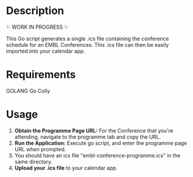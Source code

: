 # Description

✨ WORK IN PROGRESS ✨

This Go script generates a single .ics file containing the conference schedule for an EMBL Conferences. This .ics file can then be easily imported into your calendar app.

# Requirements
GOLANG
Go Colly



# Usage
1. **Obtain the Programme Page URL:** For the Conference that you're attending, navigate to the programme tab and copy the URL. 
2. **Run the Application:** Execute go script, and enter the programme page URL when prompted.
3. You should have an ics file "embl-conference-programme.ics" in the same directory. 
4. **Upload your .ics file** to your calendar app.


